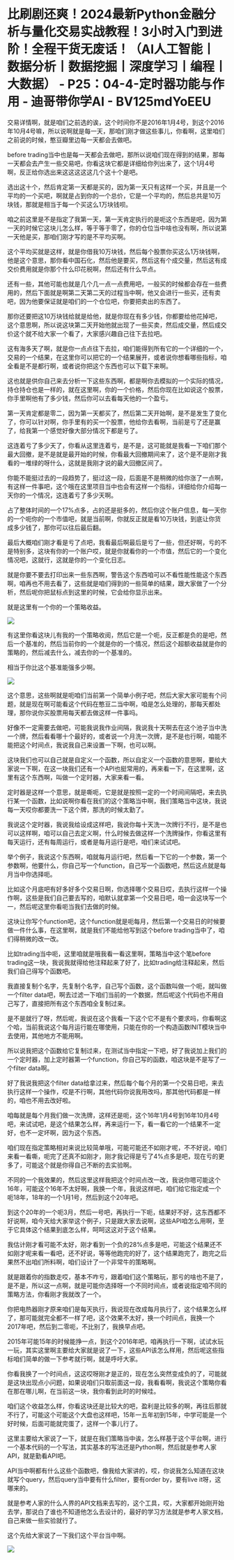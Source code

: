 # 比刷剧还爽！2024最新Python金融分析与量化交易实战教程！3小时入门到进阶！全程干货无废话！（AI人工智能丨数据分析丨数据挖掘丨深度学习丨编程丨大数据） - P25：04-4-定时器功能与作用 - 迪哥带你学AI - BV125mdYoEEU

交易详情啊，就是咱们之前选的诶，这个时间你不是2016年1月4号，到这个2016年10月4号嘛，所以说啊就是每一天，那咱们刚才做这些事儿，你看啊，这里咱们之前说的时候，憨豆瓣里边每一天都会去做吧。

before trading当中也是每一天都会去做吧，那所以说咱们现在得到的结果，那每一天都会去产生一些交易吧，你看这块它都是详细给你列出来了，这个1月4号啊，反正给你选出来这这这这这几个这十个是吧。

选出这十个，然后肯定第一天都是买的，因为第一天只有这样一个买，并且是一个平均的一个买吧，啊就是占到你的一个总价，它是一个平均的，然后总共是10万块钱，那就是相当于每一个买这么1万块钱呗。

咱之前这里是不是指定了我第一天，第一天肯定执行的是呃这个东西是吧，因为第一天的时候它这块儿怎么样，等于等于零了，你的仓位当中啥也没有啊，所以说第一天他是买，那咱们刚才写的是不平均买啊。

这个平均买就是这样，就是你借我10万块钱，然后每个股票你买这么1万块钱啊，他是这个意思，那你看中国石化，然后他是要买，然后这有个成交量，然后这有成交价费用就是你那个什么印花税啊，然后还有什么华点。

还有一些，其他可能也就是几个几一点一点费用吧，一般买的时候都会存在一些费用的，然后下面就是啊第二天第二天的过程当中啊，他又会进行一些买，还有卖吧，因为他要保证就是咱们的一个仓位吧，你要把卖出的东西了。

那你还要把这10万块钱给就是给他，就是你现在有多少钱，你都要给他花掉吧，这个意思啊，所以说这块第二天开始他就出现了一些买卖，然后成交量，然后成交价这个就不给大家一个看了，大家感兴趣自己往下去拉吧。

这有海多天了啊，就是你一点点往下去拉，咱们能得到所有它的一个详细的一个，交易的一个结果，在这里你可以把它的一个结果展开，或者说你想看哪些指标，咱全看是不是都行啊，或者说你把这个东西也可以下载下来啊。

这也就是供你自己来去分析一下这些东西啊，都是啊你去模拟的一个实际的情况，持仓持仓也是一样的，就在这里啊，你的一个价格，然后你现在比如说这个股票，你手里啊他有了多少钱，然后你可以去看每天他的一个盈亏。

第一天肯定都是零二，因为第一天都买了，然后第二天开始啊，是不是发生了变化了，你可以针对啊，你手里有的买一个股票，他给你去看啊，当前是亏了还是赢了，给我第一个感觉好像大部分情况下都是亏了。

这连着亏了多少天了，你看从这里连着亏，是不是，这可能就是我看一下咱们那个最大回撤，是不是就是最开始的时候，你看最大回撤期间来了，这个是不是刚才我看的一堆绿的呀什么，这就是我刚才说的最大回撤区间了。

你能不能挺过去的一段趋势了，挺过这一段，后面是不是稍微的给你涨了一点啊，有这样一件事吧，这个哦在这里项目当中也会有这样一个指标，详细给你介绍每一天你的一个情况，这连着亏了多少天啊。

占了整体时间的一个17%点多，占的还是挺多的，然后你这个账户信息，每一天你的一个呃你的一个市值吧，就是当前啊，你就反正就是看10万块钱，到底让你货成多少钱了，那你可以往后最后翻。

最后大概咱们刚才看是亏了点吧，我看最后啊最后是亏了一些，但还好啊，亏的不是特别多，这块有你的一个账户哎，就是你就看你的一个市值，然后它的一个变化情况吧，这就行，这就是你的一个变化日志。

就是你要不要去打印出来一些东西啊，警告这个东西咱可以不看性能性能这个东西啊，咱再也不用去看了，这些就是咱们得到的一些简单的结果，跟大家做了一个分析，然后呢你把鼠标点到这里的时候，它会给你显示出来。

就是这里有一个你的一个策略收益。

![](img/e22682c9bd349ce65754b53382eb1bc2_1.png)

有这里你看这块儿有我的一个策略收阅，然后它是一个呃，反正都是负的是吧，然后一个基准的，然后当前你的一个就是你的一个情况，然后这个超额收益就是你的策略的，然后减去什么，减去你的一个基准的。

相当于你比这个基准能强多少啊。

![](img/e22682c9bd349ce65754b53382eb1bc2_3.png)

这个意思，这些啊就是呃咱们当前第一个简单小例子吧，然后大家大家可能有个问题，就是现在啊可能看这个代码在憨豆二当中啊，咱是怎么处理的，那每天都处理，那你说你买股票用每天都去做这样一件事吗。

好像不一定需要去做吧，可能我说我作业间隔，我说我十天啊去在这个池子当中洗一个牌，然后看看哪十个最好的，或者说一个月洗一次牌，是不是也行啊，咱能不能把这个时间点，我说我自己来设置一下啊，也可以啊。

这块我们也可以自己就是自定义一个函数，所以自定义一个函数的意思啊，要给大家说一下啊，在这一块我们还有一个API也挺常用的，再来看一下，在这里啊，这里有这个东西啊，叫做一个定时器，大家来看一看。

定时器是这样一个意思，就是嘶呃，它是就是按照一定的一个时间间隔吧，来去执行某一个函数，比如说啊你看在我们的这个策略当中啊，我们策略当中这块，我说每一天哎你都要洗一下这个牌，那洗的时候太勤了。

我说这个定时器，我说我给设成这样吧，我说你每十天洗一次牌行不行，是不是也可以这样啊，咱可以自己去定义啊，什么时候去做这样一个洗牌操作，你看这里有每天运行，还有每周运行，或者是每月运行是吧，咱们来试试吧。

举个例子，我说这个东西啊，咱就每月运行吧，然后看一下它的一个参数，第一个参数啊，他要什么，你自己写一个function，自己写一个函数吧，然后这点就是每月当中你选择呃。

比如这个月底吧有好多好多个交易日啊，你选择哪个交易日哎，去执行这样一个操作啊，这些是我们自己要去写的，咱默认就拿第一个交易日吧，咱一会这块写一个一，然后呢这里你看呃当我们去做的时候。

这块让你写个function吧，这个function就是呃每月，然后第一个交易日的时候要做一件什么事，在这里啊，就是我们不能给他写到这个before trading当中了，咱们得稍微的改一改。

比如trading当中呃，这里咱就是哦我看一看这里啊，策略当中这个笔before trading这一块，我说我就得给他注释起来了好了，比如trading给注释起来，然后我们自己得写个函数吧。

我直接复制个名字，先复制个名字，自己写个函数，这个函数叫做一个呃，就叫做一个filter data吧，啊去过滤一下咱们当前的一个数据，然后呢这个代码也不用自己写了，直接把所有这个东西咱全复制过来。

是不是就行了呀，然后呢，我说在这个我看一下这个它不是有个要求吗，你看啊这个哈，当前我说这个每月运行能在哪使用，只能在你的一个构造函数INIT模块当中去使用，其他地方不能用啊。

所以说我把这个函数给它复制过来，在测试当中指定一下吧，好了我说加上我们的一个定时器，加上定时器第一个function，你自己写的函数，咱这块是不是写了一个filter data啊。

好了我说我把这个filter data给拿过来，然后每个每个月的第一个交易日吧，来去执行这样一个操作，哎是不行啊，其他代码你说我用改吗，那其他代码都是一样的，咱也不用去改好啦。

咱每就是每个月我们做一次洗牌，这样还是呃，这个16年1月4号到16年10月4号吧，来试试吧，是这个结果怎么样，再来运行一下，看一看它的一个结果不一定好，也不一定坏啊，因为这个东西。

咱们现在指定策略相对来说比较简单哦，可能可能还不如刚才呢，不不好说，咱们来看一看嘶，呃完了还真不如刚才，刚才我记得是亏了4%点多是吧，现在亏的更多了，可能这个就是你得自己不断的去实验啊。

不同的一个我效果的，然后这里这样我把这个时间点改一改，我说你嗯可能这个16年，可能这个16年不太好啊，我换一个年，我说这样吧，咱们给它指定成一个呃18年，18年的一个1月1号，然后到这个20年吧。

到这个20年的一个呃3月，然后一号吧，再执行一下呃，结果好不好，这东西都不好说啊，咱今天给大家举这个例子，只是跟大家去说啊，这些API咱怎么用啊，至于它具体这个结果到底怎么样，呵呵这这对于这个结果。

我估计刚才看可能不太好，刚才看到一个负的28%点多是吧，可能这个结果还不如刚才呢来看一看吧，还不好说，等等他跑完的好了，这个结果跑完了，跑完之后果然不出咱们所料啊，咱们设计了一个非常牛的策略啊。

就是跟着你的指数走哎，基本不咋亏，跟着咱们这个策略玩，那亏的啥也不是了，是不是，所以这一点啊，就是可能你选择呀一个不同时间点，或者说指定咱不同的策略方法，你看刚才我就改了一个。

你把电热器刚才原来咱们是每天执行，我说现在改成每月执行了，这个结果怎么样了，那可能就完全都不一样了吧，这个效果不太好，换一个时间点，我换一个2017年吧，然后到二零呃，不比别了，我换早点吧。

2015年可能15年的时候能挣一点，到这个2016年吧，咱再执行一下啊，试试水玩一玩，其实这里啊主要给大家就是说了一下，这些API该怎么样用，然后呢这些指标咱们简单的做一下参考就行啊，就是呼吁大家。

你看我换了一个时间点，这这哎呀刚才是正的，现在怎么突然变成负的了，可能就是这块出现点小问题，如果说咱们只取前面这一段，我看看啊，我说这个策略你看在那在哪儿啊，在当前这一块，我你看到此时的时候哇。

咱们这个收益怎么样，你看这块还是比较大的吧，盈利是比较多的啊，再往后那就不行了，可能这个可能这个大盘也这样吧，15年一五年初到15年，中学可能是一个好时候，后面可能就完蛋了，这样一个事儿行了。

这里主要给大家说了一下，就是在我们策略当中诶，怎么样基于这个平台啊，进行一个基本代码的一个写法，其实基本的写法还是Python啊，然后就是参考人家API，就是勤看API吧。

API当中啊都有什么这些个函数吧，像我给大家讲的，哎，你说我怎么知道在这块就写个query，然后query当中要有什么filter，要有order by，要有live it呀，这哪来的。

就是参考人家的什么人界的API文档来去写的，这个工具，哎，大家都开始刚开始去学，那说白了谁也不知道他怎么去设计的，最好的学习方法就是参考人家文档，自己来做一些实验就行了。

这个先给大家说了一下我们这个平台当中啊。

![](img/e22682c9bd349ce65754b53382eb1bc2_5.png)